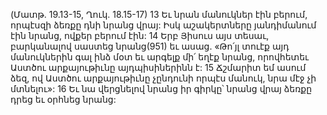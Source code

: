 (Մատթ. 19.13-15, Ղուկ. 18.15-17)
13 Եւ նրան մանուկներ էին բերում, որպէսզի ձեռքը դնի նրանց վրայ: Իսկ աշակերտները յանդիմանում էին նրանց, ովքեր բերում էին: 14 Երբ Յիսուս այս տեսաւ, բարկանալով սաստեց նրանց(951) եւ ասաց. «Թո՛յլ տուէք այդ մանուկներին գալ ինձ մօտ եւ արգելք մի՛ եղէք նրանց, որովհետեւ Աստծու արքայութիւնը այդպիսիներինն է: 15 Ճշմարիտ եմ ասում ձեզ, ով Աստծու արքայութիւնը չընդունի որպէս մանուկ, նրա մէջ չի մտնելու»: 16 Եւ նա վերցնելով նրանց իր գիրկը՝ նրանց վրայ ձեռքը դրեց եւ օրհնեց նրանց:
